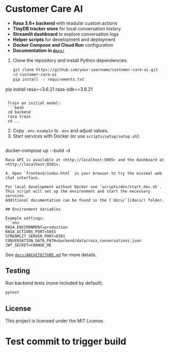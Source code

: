 # Customer Care AI

 

- **Rasa 3.6+ backend** with modular custom actions
- **TinyDB tracker store** for local conversation history
- **Streamlit dashboard** to explore conversation logs
- **Helper scripts** for development and deployment
- **Docker Compose and Cloud Run** configuration
- **Documentation in [`docs/`](docs/)**

 

1. Clone the repository and install Python dependencies:
   ```bash
   git clone https://github.com/your-username/customer-care-ai.git
   cd customer-care-ai
   pip install -r requirements.txt
  pip install rasa==3.6.21 rasa-sdk==3.6.21
  ```

   Train an initial model:
   ```bash
   cd backend
   rasa train
   cd ..
   ```
2. Copy `.env.example` to `.env` and adjust values.
3. Start services with Docker (or use `scripts/setup/setup.sh`):
   ```bash
  docker-compose up --build -d
  ```
  Rasa API is available at <http://localhost:5005> and the dashboard at <http://localhost:8501>.

4. Open `frontend/index.html` in your browser to try the minimal web chat interface.

For local development without Docker use `scripts/dev/start_dev.sh`. This script will set up the environment and start the necessary services.
Additional documentation can be found in the [`docs/`](docs/) folder.

## Environment Variables

Example settings:
```env
RASA_ENVIRONMENT=production
RASA_ACTIONS_PORT=5055
STREAMLIT_SERVER_PORT=8501
CONVERSATION_DATA_PATH=backend/data/rasa_conversations.json
JWT_SECRET=CHANGE_ME
```

See [`docs/ARCHITECTURE.md`](docs/ARCHITECTURE.md) for more details.

## Testing

Run backend tests (none included by default):
```bash
pytest
```

## License

This project is licensed under the MIT License.

# Test commit to trigger build
